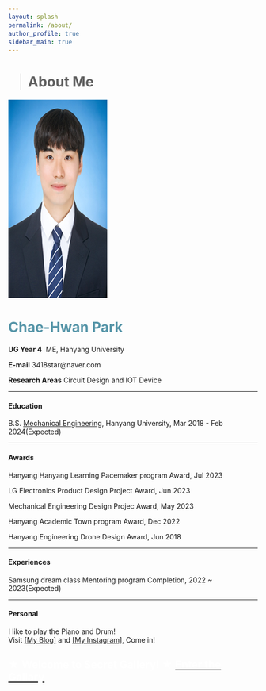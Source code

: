 ```yaml
---
layout: splash
permalink: /about/
author_profile: true
sidebar_main: true
---
```

> # About Me
<html>
<head>
    <title>My Profile</title>
    <link rel="stylesheet" href="style.css">
</head>
<body>
    <div class="profile-container">
        <div class="profile-image-container">
            <img src="./../assets/new_images/ORD.jpg" alt="Profile Picture" class="profile-image">
        </div>
        <div class="profile-info">
            <p><h1 style="color: #5695A8;">Chae-Hwan Park</h1></p>
            <p><strong>UG Year 4</strong>&nbsp;&nbsp;ME, Hanyang University</p>
            <p><strong>E-mail</strong> 3418star@naver.com</p>
            <p><strong>Research Areas</strong> Circuit Design and IOT Device</p>
            <!-- 기타 추가 정보 입력 -->
        </div>
    </div>
</body>
</html>


---

#### Education
B.S. [Mechanical Engineering](http://me.hanyang.ac.kr/), Hanyang University, Mar 2018 - Feb 2024(Expected)

---

#### Awards 

Hanyang Hanyang Learning Pacemaker program Award, Jul 2023

LG Electronics Product Design Project Award, Jun 2023

Mechanical Engineering Design Projec Award, May 2023 

Hanyang Academic Town program Award, Dec 2022

Hanyang Engineering Drone Design Award, Jun 2018 

---

#### Experiences
Samsung dream class Mentoring program Completion, 2022 ~ 2023(Expected)

---

#### Personal
I like to play the Piano and  Drum!
<br>Visit [[My Blog]](https://blog.naver.com/ordlike) and [[My Instagram]](https://instagram.com/chae_wanny?igshid=ZDc4ODBmN[jlmNQ==]), Come in!
<br>

<font color="white">★ Welcome to Secret Gallery! ★  <a href="/secret"><font color="white">Enter the Gallary</font></a></font>
---
